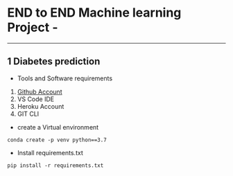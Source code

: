 # END to END Machine learning Project -
----------------------------------------------------------------
## 1 Diabetes prediction
* Tools and Software requirements
1. [Github Account](https://github.com/NeuTRONz3R0)
2. VS Code IDE
3. Heroku Account 
4. GIT CLI

* create a Virtual environment
``````
conda create -p venv python==3.7
``````
* Install requirements.txt
``````
pip install -r requirements.txt
``````
